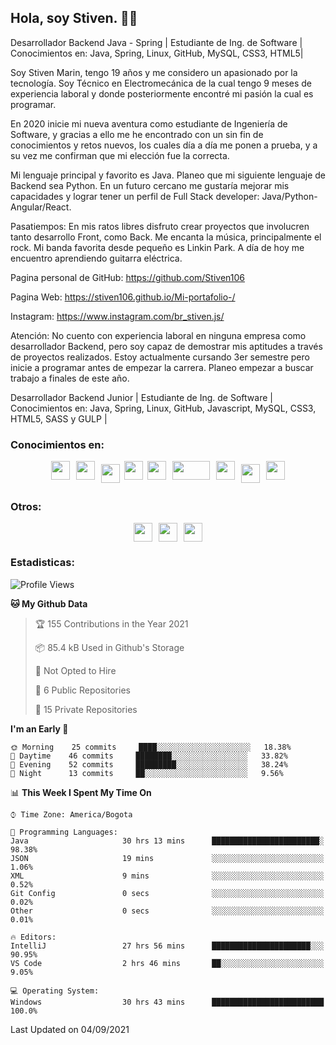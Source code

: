 ## Hola, soy Stiven. 👋👷
Desarrollador Backend Java - Spring | Estudiante de Ing. de Software | Conocimientos en: Java, Spring, Linux, GitHub, MySQL, CSS3, HTML5|

Soy Stiven Marin, tengo 19 años y me considero un apasionado por la tecnología. Soy Técnico en Electromecánica de la cual tengo 9 meses de experiencia laboral y donde posteriormente encontré mi pasión la cual es programar.

En 2020 inicie mi nueva aventura como estudiante de Ingeniería de Software, y gracias a ello me he encontrado con un sin fin de conocimientos y retos nuevos, los cuales día a día me ponen a prueba, y a su vez me confirman que mi elección fue la correcta.

Mi lenguaje principal y favorito es Java. Planeo que mi siguiente lenguaje de Backend sea Python. En un futuro cercano me gustaría mejorar mis capacidades y lograr tener un perfil de Full Stack developer: Java/Python-Angular/React.

Pasatiempos: En mis ratos libres disfruto crear proyectos que involucren tanto desarrollo Front, como Back. Me encanta la música, principalmente el rock. Mi banda favorita desde pequeño es Linkin Park. A día de hoy me encuentro aprendiendo guitarra eléctrica.

Pagina personal de GitHub: https://github.com/Stiven106

Pagina Web: https://stiven106.github.io/Mi-portafolio-/

Instagram: https://www.instagram.com/br_stiven.js/

Atención: No cuento con experiencia laboral en ninguna empresa como desarrollador Backend, pero soy capaz de demostrar mis aptitudes a través de proyectos realizados. Estoy actualmente cursando 3er semestre pero inicie a programar antes de empezar la carrera. Planeo empezar a buscar trabajo a finales de este año.

Desarrollador Backend Junior | Estudiante de Ing. de Software | Conocimientos en: Java, Spring, Linux, GitHub, Javascript, MySQL, CSS3, HTML5, SASS y GULP |

### Conocimientos en: 
<div style="display: flex; flex-direction: row; justify-content: center;">
  <img src="https://cdn.svgporn.com/logos/html-5.svg" width="30px" height="30px" hspace="5"/>
  <img src="https://cdn.svgporn.com/logos/css-3.svg" width="30px" height="30px" hspace="5"/>
  <img src="https://cdn.svgporn.com/logos/javascript.svg" width="30px" height="30px" hspace="5" vspace="5"/>
  <img src="https://cdn.svgporn.com/logos/gulp.svg" width="30px" height="30px" hspace="2"/>
  <img src="https://cdn.svgporn.com/logos/java.svg" width="30px" height="30px" hspace="5"/>
  <img src="https://cdn.svgporn.com/logos/spring.svg" width="60px" height="30px" hspace="5"/>
  <img src="https://cdn.svgporn.com/logos/sass.svg" width="30px" height="30px" hspace="5"/>
  <img src="https://cdn.svgporn.com/logos/mysql.svg" width="30px" height="30px" hspace="5" vspace="5"/>
  <img src="https://cdn.svgporn.com/logos/linux-tux.svg" width="30px" height="30px" hspace="5"/>
</div>

### Otros: 
<div style="display: flex; flex-direction: row; justify-content: center;">
  <img src="https://cdn.svgporn.com/logos/eclipse-icon.svg" width="30px" height="30px" hspace="5"/>
  <img src="https://cdn.svgporn.com/logos/intellij-idea.svg" width="30px" height="30px" hspace="5"/>
  <img src="https://cdn.svgporn.com/logos/webstorm.svg" width="30px" height="30px" hspace="5"/>
</div>

### Estadisticas:
<!--START_SECTION:waka-->
![Profile Views](http://img.shields.io/badge/Profile%20Views-0-blue)

**🐱 My Github Data** 

> 🏆 155 Contributions in the Year 2021
 > 
> 📦 85.4 kB Used in Github's Storage 
 > 
> 🚫 Not Opted to Hire
 > 
> 📜 6 Public Repositories 
 > 
> 🔑 15 Private Repositories  
 > 
**I'm an Early 🐤** 

```text
🌞 Morning    25 commits     ████░░░░░░░░░░░░░░░░░░░░░   18.38% 
🌆 Daytime    46 commits     ████████░░░░░░░░░░░░░░░░░   33.82% 
🌃 Evening    52 commits     █████████░░░░░░░░░░░░░░░░   38.24% 
🌙 Night      13 commits     ██░░░░░░░░░░░░░░░░░░░░░░░   9.56%

```


📊 **This Week I Spent My Time On** 

```text
⌚︎ Time Zone: America/Bogota

💬 Programming Languages: 
Java                     30 hrs 13 mins      ████████████████████████░   98.38% 
JSON                     19 mins             ░░░░░░░░░░░░░░░░░░░░░░░░░   1.06% 
XML                      9 mins              ░░░░░░░░░░░░░░░░░░░░░░░░░   0.52% 
Git Config               0 secs              ░░░░░░░░░░░░░░░░░░░░░░░░░   0.02% 
Other                    0 secs              ░░░░░░░░░░░░░░░░░░░░░░░░░   0.01%

🔥 Editors: 
IntelliJ                 27 hrs 56 mins      ██████████████████████░░░   90.95% 
VS Code                  2 hrs 46 mins       ██░░░░░░░░░░░░░░░░░░░░░░░   9.05%

💻 Operating System: 
Windows                  30 hrs 43 mins      █████████████████████████   100.0%

```


 Last Updated on 04/09/2021
<!--END_SECTION:waka-->
